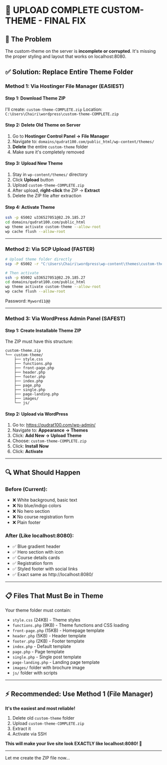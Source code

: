 # 🚀 UPLOAD COMPLETE CUSTOM-THEME - FINAL FIX

## 🎯 The Problem
The custom-theme on the server is **incomplete or corrupted**. It's missing the proper styling and layout that works on localhost:8080.

## ✅ Solution: Replace Entire Theme Folder

### Method 1: Via Hostinger File Manager (EASIEST)

#### Step 1: Download Theme ZIP
I'll create: `custom-theme-COMPLETE.zip`
Location: `C:\Users\Chairi\wordpress\custom-theme-COMPLETE.zip`

#### Step 2: Delete Old Theme on Server
1. Go to **Hostinger Control Panel → File Manager**
2. Navigate to: `domains/qudrat100.com/public_html/wp-content/themes/`
3. **Delete** the entire `custom-theme` folder
4. Make sure it's completely removed

#### Step 3: Upload New Theme
1. Stay in `wp-content/themes/` directory
2. Click **Upload** button
3. Upload `custom-theme-COMPLETE.zip`
4. After upload, **right-click** the ZIP → **Extract**
5. Delete the ZIP file after extraction

#### Step 4: Activate Theme
```bash
ssh -p 65002 u336527051@82.29.185.27
cd domains/qudrat100.com/public_html
wp theme activate custom-theme --allow-root
wp cache flush --allow-root
```

---

### Method 2: Via SCP Upload (FASTER)

```bash
# Upload theme folder directly
scp -P 65002 -r "C:\Users\Chairi\wordpress\wp-content\themes\custom-theme" u336527051@82.29.185.27:domains/qudrat100.com/public_html/wp-content/themes/

# Then activate
ssh -p 65002 u336527051@82.29.185.27
cd domains/qudrat100.com/public_html
wp theme activate custom-theme --allow-root
wp cache flush --allow-root
```

Password: `Myword11@@`

---

### Method 3: Via WordPress Admin Panel (SAFEST)

#### Step 1: Create Installable Theme ZIP
The ZIP must have this structure:
```
custom-theme.zip
└── custom-theme/
    ├── style.css
    ├── functions.php
    ├── front-page.php
    ├── header.php
    ├── footer.php
    ├── index.php
    ├── page.php
    ├── single.php
    ├── page-landing.php
    ├── images/
    └── js/
```

#### Step 2: Upload via WordPress
1. Go to: https://qudrat100.com/wp-admin/
2. Navigate to: **Appearance → Themes**
3. Click: **Add New → Upload Theme**
4. Choose: `custom-theme-COMPLETE.zip`
5. Click: **Install Now**
6. Click: **Activate**

---

## 🔍 What Should Happen

### Before (Current):
- ❌ White background, basic text
- ❌ No blue/indigo colors
- ❌ No hero section
- ❌ No course registration form
- ❌ Plain footer

### After (Like localhost:8080):
- ✅ Blue gradient header
- ✅ Hero section with icon
- ✅ Course details cards
- ✅ Registration form
- ✅ Styled footer with social links
- ✅ Exact same as http://localhost:8080/

---

## 📋 Files That Must Be in Theme

Your theme folder must contain:
- `style.css` (24KB) - Theme styles
- `functions.php` (9KB) - Theme functions and CSS loading
- `front-page.php` (15KB) - Homepage template
- `header.php` (5KB) - Header template
- `footer.php` (2KB) - Footer template
- `index.php` - Default template
- `page.php` - Page template
- `single.php` - Single post template
- `page-landing.php` - Landing page template
- `images/` folder with brochure image
- `js/` folder with scripts

---

## ⚡ Recommended: Use Method 1 (File Manager)

**It's the easiest and most reliable!**

1. Delete old `custom-theme` folder
2. Upload `custom-theme-COMPLETE.zip`
3. Extract it
4. Activate via SSH

**This will make your live site look EXACTLY like localhost:8080! 🎉**

---

Let me create the ZIP file now...
